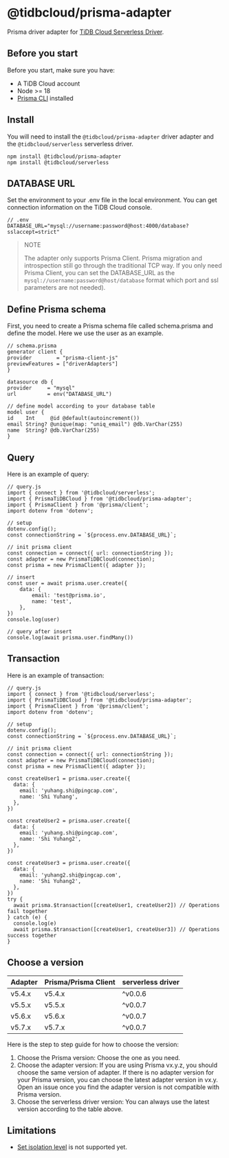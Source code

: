 # @tidbcloud/prisma-adapter

Prisma driver adapter for [TiDB Cloud Serverless Driver](https://github.com/tidbcloud/serverless-js).

## Before you start

Before you start, make sure you have:

- A TiDB Cloud account
- Node >= 18
- [Prisma CLI](https://www.prisma.io/docs/concepts/components/prisma-cli) installed

## Install

You will need to install the `@tidbcloud/prisma-adapter` driver adapter and the `@tidbcloud/serverless` serverless driver.

```
npm install @tidbcloud/prisma-adapter
npm install @tidbcloud/serverless
```

## DATABASE URL

Set the environment to your .env file in the local environment. You can get connection information on the TiDB Cloud console.

```
// .env
DATABASE_URL="mysql://username:password@host:4000/database?sslaccept=strict"
```

> NOTE
> 
> The adapter only supports Prisma Client. Prisma migration and introspection still go through the traditional TCP way. If you only need Prisma Client, you can set the DATABASE_URL as the `mysql://username:password@host/database` format which port and ssl parameters are not needed).

## Define Prisma schema

First, you need to create a Prisma schema file called schema.prisma and define the model. Here we use the user as an example.

```
// schema.prisma
generator client {
provider        = "prisma-client-js"
previewFeatures = ["driverAdapters"]
}

datasource db {
provider     = "mysql"
url          = env("DATABASE_URL")

// define model according to your database table
model user {
id    Int     @id @default(autoincrement())
email String? @unique(map: "uniq_email") @db.VarChar(255)
name  String? @db.VarChar(255)
}
```

## Query

Here is an example of query:

```
// query.js
import { connect } from '@tidbcloud/serverless';
import { PrismaTiDBCloud } from '@tidbcloud/prisma-adapter';
import { PrismaClient } from '@prisma/client';
import dotenv from 'dotenv';

// setup
dotenv.config();
const connectionString = `${process.env.DATABASE_URL}`;

// init prisma client
const connection = connect({ url: connectionString });
const adapter = new PrismaTiDBCloud(connection);
const prisma = new PrismaClient({ adapter });

// insert
const user = await prisma.user.create({
    data: {
        email: 'test@prisma.io',
        name: 'test',
    },
})
console.log(user)

// query after insert
console.log(await prisma.user.findMany())
```

## Transaction

Here is an example of transaction:

```
// query.js
import { connect } from '@tidbcloud/serverless';
import { PrismaTiDBCloud } from '@tidbcloud/prisma-adapter';
import { PrismaClient } from '@prisma/client';
import dotenv from 'dotenv';

// setup
dotenv.config();
const connectionString = `${process.env.DATABASE_URL}`;

// init prisma client
const connection = connect({ url: connectionString });
const adapter = new PrismaTiDBCloud(connection);
const prisma = new PrismaClient({ adapter });

const createUser1 = prisma.user.create({
  data: {
    email: 'yuhang.shi@pingcap.com',
    name: 'Shi Yuhang',
  },
})

const createUser2 = prisma.user.create({
  data: {
    email: 'yuhang.shi@pingcap.com',
    name: 'Shi Yuhang2',
  },
})

const createUser3 = prisma.user.create({
  data: {
    email: 'yuhang2.shi@pingcap.com',
    name: 'Shi Yuhang2',
  },
})
try {
  await prisma.$transaction([createUser1, createUser2]) // Operations fail together
} catch (e) {
  console.log(e)
  await prisma.$transaction([createUser1, createUser3]) // Operations success together
}
```

## Choose a version

| Adapter | Prisma/Prisma Client | serverless driver |
|---------|----------------------|-------------------|
| v5.4.x  | v5.4.x               | ^v0.0.6           |
| v5.5.x  | v5.5.x               | ^v0.0.7           |
| v5.6.x  | v5.6.x               | ^v0.0.7           |
| v5.7.x  | v5.7.x               | ^v0.0.7           |

Here is the step to step guide for how to choose the version:
1. Choose the Prisma version: Choose the one as you need.
2. Choose the adapter version: If you are using Prisma vx.y.z, you should choose the same version of adapter. If there is no adapter version for your Prisma version, you can choose the latest adapter version in vx.y. Open an issue once you find the adapter version is not compatible with Prisma version.
3. Choose the serverless driver version: You can always use the latest version according to the table above.

## Limitations

- [Set isolation level](https://www.prisma.io/docs/concepts/components/prisma-client/transactions#transaction-isolation-level) is not supported yet.